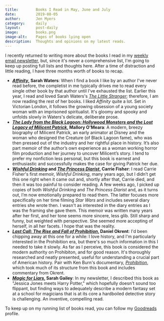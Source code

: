 ```yaml
---
title:        Books I Read in May, June and July
date:         2019-08-05
author:       Jen Myers
category:     daily
layout:       post-daily
image:        books.png
image-alt:    Pages of books lying open
description:  Thoughts and opinions on my latest reads.
---
```


I recently returned to writing more about the books I read in my [weekly email newsletter](https://jenmyers.substack.com), but, since it's never a comprehensive list, I'm going to keep up posting full lists and thoughts here. After a time of distraction and little reading, I have three months worth of books to recap.

<!-- more -->

- __[_Affinity_](https://www.goodreads.com/book/show/25337939-affinity), Sarah Waters__: When I find a book I like by an author I've never read before, the completist in me typically drives me to read every single other book by that author until I've exhausted the list. Earlier this year, I read and loved Sarah Waters's [_The Little Stranger_](https://www.goodreads.com/book/show/7234875-the-little-stranger); therefore, I am now reading the rest of her books. I liked _Affinity_ quite a lot. Set in Victorian London, it follows the growing obsession of a young society woman with an imprisoned spiritualist. It's gloomy and spooky and unfolds slowly in Waters's delicate, deliberate prose.
- __[_The Lady from the Black Lagoon: Hollywood Monsters and the Lost Legacy of Milicent Patrick_](https://www.goodreads.com/book/show/34993030-the-lady-from-the-black-lagoon), Mallory O'Meara__: A modern, breezy biography of Milicent Patrick, an early animator at Disney and the woman who designed the Creature (of Black Lagoon fame), who was then pressed out of the industry and her rightful place in history. It’s also part memoir of the author’s own experience as a woman working horror film production and her journey to uncover Milicent’s story. I tend to prefer my nonfiction less personal, but this book is earnest and enthusiastic and successfully makes the case for giving Patrick her due.
- __[_Wishful Drinking_](https://www.goodreads.com/book/show/4961048-wishful-drinking) and [_The Princess Diarist_](https://www.goodreads.com/book/show/26025989-the-princess-diarist), Carrie Fisher__: I read Carrie Fisher's first memoir, _Wishful Drinking_, many years ago, but I didn’t get this one right when it came out and, shortly after that, Carrie died, and then it was too painful to consider reading. A few weeks ago, I picked up copies of both _Wishful Drinking_ and _The Princess Diarist_ and, as it turns out, I’m now emotionally prepared to read them. The latter focuses more specifically on her time filming _Star Wars_ and includes several diary entries she wrote then. I wasn't as interested in the diary entries as I was the framing she gave them. This memoir was written many years after her first, and her tone seems more sincere, less glib. Still sharp and funny, but weighted with perspective. She seemed more accepting of herself, in all her facets. I hope that was the reality.
- __[_Last Call: The Rise and Fall of Prohibition_](https://www.goodreads.com/book/show/7324357-last-call), Daniel Okrent__: I'd been chipping away at this one for a while: I love history, and I'm particularly interested in the Prohibition era, but there's so much information in this I needed to take it slowly. As far as I perceive, this book is considered the modern authority on Prohibiton, and for good reason. It's thoroughly researched and neatly presented, useful for understanding a crucial part of American history. Pair with Ken Burn's documentary, [_Prohibition_](http://www.pbs.org/kenburns/prohibition/), which took much of its structure from this book and includes commentary from Okrent.
- __[_Magic for Liars_](https://www.goodreads.com/book/show/34594037-magic-for-liars), Sarah Gailey__: In my newsletter, I described this book as "Jessica Jones meets Harry Potter," which hopefully doesn't sound too flippant, but finding ways to adequately describe a modern fantasy set at a school for magicians that is at its core a hardboiled detective story is challenging. An inventive, compelling read.

To keep up on my running list of books read, you can follow my [Goodreads](https://www.goodreads.com/jenmyers) profile.
